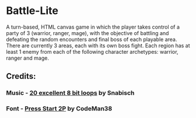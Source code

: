 # Battle-Lite
A turn-based, HTML canvas game in which the player takes control of a party of 3 (warrior, ranger, mage), with the objective of battling and defeating the random encounters and final boss of each playable area. There are currently 3 areas, each with its own boss fight. Each region has at least 1 enemy from each of the following character archetypes: warrior, ranger and mage.

## Credits:
### Music - [20 excellent 8 bit loops](https://opengameart.org/content/20-excellent-8-bit-loops) by Snabisch <br/>
### Font - [Press Start 2P](https://www.dafont.com/press-start-2p.font) by CodeMan38
